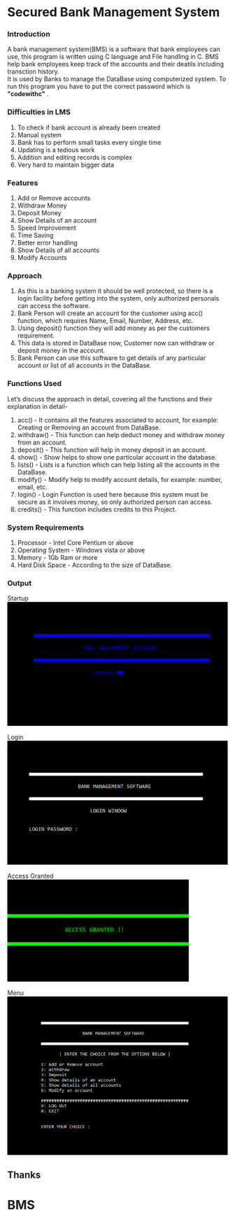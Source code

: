 # Secured Bank Management System

### Introduction
A bank management system(BMS) is a software that bank employees can use, this program is written using C language and File handling in C. BMS help bank employees keep track of the accounts and their deatils including transction history.
<br>
It is used by Banks to manage the DataBase using computerized system.
To run this program you have to put the correct password which is <b> "codewithc" </b>.

### Difficulties in LMS
 1. To check if bank account is already been created
 2. Manual system
 3. Bank has to perform small tasks every single time
 4. Updating is a tedious work
 5. Addition and editing records is complex
 6. Very hard to maintain bigger data

### Features
 1. Add or Remove accounts
 2. Withdraw Money
 3. Deposit Money
 4. Show Details of an account
 5. Speed Improvement
 6. Time Saving
 7. Better error handling
 8. Show Details of all accounts
 9. Modify Accounts
 
 ### Approach
 1. As this is a banking system it should be well protected, so there is a login facility before getting into the system, only authorized personals can access the software.
 2. Bank Person will create an account for the customer using acc() function, which requires Name, Email, Number, Address, etc.
 3. Using deposit() function they will add money as per the customers requirement.
 4. This data is stored in DataBase now, Customer now can withdraw or deposit money in the account.
 5. Bank Person can use this software to get details of any particular account or list of all accounts in the DataBase.
 
 ### Functions Used
 Let’s discuss the approach in detail, covering all the functions and their explanation in detail-
 <br>
 1. acc() - It contains all the features associated to account, for example: Creating or Removing an account from DataBase.
 2. withdraw() - This function can help deduct money and withdraw money from an account.
 3. deposit() - This function will help in money deposit in an account.
 4. show() - Show helps to show one particular account in the database.
 5. lists() - Lists is a function which can help listing all the accounts in the DataBase.
 6. modify() - Modify help to modify account details, for example: number, email, etc.
 7. login() - Login Function is used here because this system must be secure as it involves money, so only authorized person can access.
 8. credits() - This function includes credits to this Project.
 

### System Requirements
 1. Processor        - Intel Core Pentium or above
 2. Operating System - Windows vista or above
 3. Memory           - 1Gb Ram or more
 4. Hard Disk Space  - According to the size of DataBase.

### Output

Startup
<br>
![Initial Stage](https://github.com/rrtutors/Bank-Management-System-in-C/blob/main/images/BMS1.png)
<br>

Login
<br>
![Login](https://github.com/rrtutors/Bank-Management-System-in-C/blob/main/images/BMS2.png)
<br>

Access Granted
<br>
![In System](https://github.com/rrtutors/Bank-Management-System-in-C/blob/main/images/BMS3.png)
<br>

Menu
<br>
![Menu](https://github.com/rrtutors/Bank-Management-System-in-C/blob/main/images/BMS4.png)
<br>

## Thanks
# BMS
 
